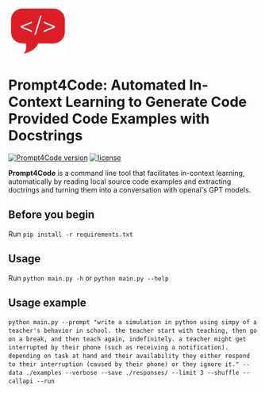 <p center="left">
  <img alt="Prompt4Code logo" height="100" src="./dialog.png">
</p>

# Prompt4Code: Automated In-Context Learning to Generate Code Provided Code Examples with Docstrings

[![Prompt4Code version](https://img.shields.io/badge/version-Prompt4Code-red)](#)
[![license](https://img.shields.io/badge/license-MIT-green)](#)

**Prompt4Code** is a command line tool that facilitates in-context learning, automatically by reading local source code examples and extracting doctrings and turning them into a conversation with openai's GPT models.

## Before you begin

Run `pip install -r requirements.txt`

## Usage

Run `python main.py -h` or `python main.py --help`

## Usage example

`python main.py --prompt "write a simulation in python using simpy of a teacher's behavior in school. the teacher start with teaching, then go on a break, and then teach again, indefinitely. a teacher might get interrupted by their phone (such as receiving a notification). depending on task at hand and their availability they either respond to their interruption (caused by their phone) or they ignore it." --data ./examples --verbose --save ./responses/ --limit 3 --shuffle --callapi --run`
